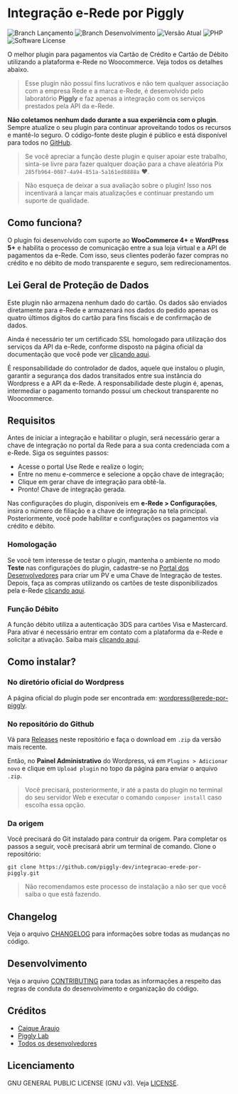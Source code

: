# Integração e-Rede por Piggly

![Branch Lançamento](https://img.shields.io/badge/branch%2Fmain-v1.x.x-brightgreen?style=flat-square) ![Branch Desenvolvimento](https://img.shields.io/badge/branch%2Fdev-dev%20v1.x.x-orange?style=flat-square) ![Versão Atual](https://img.shields.io/badge/version-v1.0.0-brightgreen?style=flat-square) ![PHP](https://img.shields.io/badge/php-%5E7.2%20%7C%20%5E8.0-blue?style=flat-square) ![Software License](https://img.shields.io/badge/license-GPL%203.0-brightgreen?style=flat-square)

O melhor plugin para pagamentos via Cartão de Crédito e Cartão de Débito utilizando a plataforma e-Rede no Woocommerce. Veja todos os detalhes abaixo.

> Esse plugin não possuí fins lucrativos e não tem qualquer associação com a empresa Rede e a marca e-Rede, é desenvolvido pelo laboratório **Piggly** e faz apenas a integração com os serviços prestados pela API da e-Rede.

**Não coletamos nenhum dado durante a sua experiência com o plugin**. Sempre atualize o seu plugin para continuar aproveitando todos os recursos e mantê-lo seguro. O código-fonte deste plugin é público e está disponível para todos no [GitHub](https://github.com/piggly-dev/integracao-erede-por-piggly).

> Se você apreciar a função deste plugin e quiser apoiar este trabalho, sinta-se livre para fazer qualquer doação para a chave aleatória Pix `285fb964-0087-4a94-851a-5a161ed8888a` ❤.

> Não esqueça de deixar a sua avaliação sobre o plugin! Isso nos incentivará a lançar mais atualizações e continuar prestando um suporte de qualidade.

## Como funciona?

O plugin foi desenvolvido com suporte ao **WooCommerce 4+** e **WordPress 5+** e habilita o processo de comunicação entre a sua loja virtual e a API de pagamentos da e-Rede. Com isso, seus clientes poderão fazer compras no crédito e no débito de modo transparente e seguro, sem redirecionamentos.

## Lei Geral de Proteção de Dados

Este plugin não armazena nenhum dado do cartão. Os dados são enviados diretamente para e-Rede e armazenará nos dados do pedido apenas os quatro últimos digitos do cartão para fins fiscais e de confirmação de dados.

Ainda é necessário ter um certificado SSL homologado para utilização dos serviços da API da e-Rede, conforme disposto na página oficial da documentação que você pode ver [clicando aqui](https://www.userede.com.br/desenvolvedores/pt/produto/e-Rede#documentacao-certdigi).

É responsabilidade do controlador de dados, aquele que instalou o plugin, garantir a segurança dos dados transitados entre sua instância do Wordpress e a API da e-Rede. A responsabilidade deste plugin é, apenas, intermediar o pagamento tornando possuí um checkout transparente no Woocommerce.

## Requisitos

Antes de iniciar a integração e habilitar o plugin, será necessário gerar a chave de integração no portal da Rede para a sua conta credenciada com a e-Rede. Siga os seguintes passos:

* Acesse o portal Use Rede e realize o login;
* Entre no menu e-commerce e selecione a opção chave de integração;
* Clique em gerar chave de integração para obtê-la.
* Pronto! Chave de integração gerada.

Nas configurações do plugin, disponíveis em **e-Rede > Configurações**, insira o número de filiação e a chave de integração na tela principal. Posteriormente, você pode habilitar e configurações os pagamentos via crédito e débito.

### Homologação

Se você tem interesse de testar o plugin, mantenha o ambiente no modo **Teste** nas configurações do plugin, cadastre-se no [Portal dos Desenvolvedores](https://www.userede.com.br/desenvolvedores) para criar um PV e uma Chave de Integração de testes. Depois, faça as compras utilizando os cartões de teste disponibilizados pela e-Rede [clicando aqui](https://www.userede.com.br/desenvolvedores/pt/produto/e-Rede#tutorial-cartao).

### Função Débito

A função débito utiliza a autenticação 3DS para cartões Visa e Mastercard. Para ativar é necessário entrar em contato com a plataforma da e-Rede e solicitar a ativação. Saiba mais [clicando aqui](https://www.userede.com.br/desenvolvedores/pt/produto/e-Rede#documentacao-3ds).

## Como instalar?

### No diretório oficial do Wordpress

A página oficial do plugin pode ser encontrada em: [wordpress@erede-por-piggly](https://wordpress.org/plugins/erede-por-piggly/).

### No repositório do Github

Vá para [Releases](https://github.com/piggly-dev/integracao-erede-por-piggly/releases) neste repositório e faça o download em `.zip` da versão mais recente.

Então, no **Painel Administrativo** do Wordpress, vá em `Plugins > Adicionar novo` e clique em `Upload plugin` no topo da página para enviar o arquivo `.zip`.

> Você precisará, posteriormente, ir até a pasta do plugin no terminal do seu servidor Web e executar o comando `composer install` caso escolha essa opção.

### Da origem

Você precisará do Git instalado para contruir da origem. Para completar os passos a seguir, você precisará abrir um terminal de comando. Clone o repositório:

`git clone https://github.com/piggly-dev/integracao-erede-por-piggly.git`

> Não recomendamos este processo de instalação a não ser que você saiba o que está fazendo.

## Changelog

Veja o arquivo [CHANGELOG](./CHANGELOG.md) para informações sobre todas as mudanças no código.

## Desenvolvimento

Veja o arquivo [CONTRIBUTING](./CONTRIBUTING.md) para todas as informações a respeito das regras de conduta do desenvolvimento e organização do código.

## Créditos

- [Caique Araujo](https://github.com/caiquearaujo)
- [Piggly Lab](https://github.com/piggly-dev)
- [Todos os desenvolvedores](../../contributors)

## Licenciamento

GNU GENERAL PUBLIC LICENSE (GNU v3). Veja [LICENSE](./LICENSE).